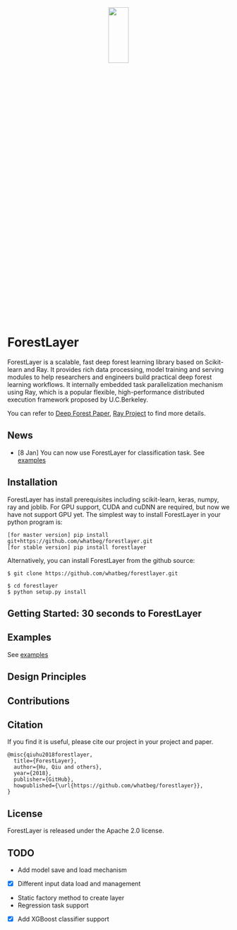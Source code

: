 <a href="https://github.com/whatbeg/forestflow">
<div align="center">
	<img src="http://7xsl28.com1.z0.glb.clouddn.com/forestlayer.jpg" width="30%" height="18%"/>
</div>
</a>

# ForestLayer

ForestLayer is a scalable, fast deep forest learning library based on Scikit-learn and Ray.
It provides rich data processing, model training and serving modules to help researchers and engineers build practical deep forest learning workflows.
It internally embedded task parallelization mechanism using Ray, which is a popular flexible, high-performance distributed execution framework proposed by U.C.Berkeley.

You can refer to [Deep Forest Paper](https://arxiv.org/abs/1702.08835), [Ray Project](https://github.com/ray-project/ray) to find more details.

## News

* [8 Jan] You can now use ForestLayer for classification task. See [examples](https://github.com/whatbeg/forestlayer/tree/master/examples)

## Installation

ForestLayer has install prerequisites including scikit-learn, keras, numpy, ray and joblib. For GPU support, CUDA and cuDNN are required, but now we have not support GPU yet. The simplest way to install ForestLayer in your python program is:
```
[for master version] pip install git+https://github.com/whatbeg/forestlayer.git
[for stable version] pip install forestlayer
```

Alternatively, you can install ForestLayer from the github source:
```
$ git clone https://github.com/whatbeg/forestlayer.git

$ cd forestlayer
$ python setup.py install
```


## Getting Started: 30 seconds to ForestLayer

## Examples

See [examples](https://github.com/whatbeg/forestlayer/tree/master/examples)

## Design Principles

## Contributions

## Citation

If you find it is useful, please cite our project in your project and paper.
```
@misc{qiuhu2018forestlayer,
  title={ForestLayer},
  author={Hu, Qiu and others},
  year={2018},
  publisher={GitHub},
  howpublished={\url{https://github.com/whatbeg/forestlayer}},
}
```


## License

ForestLayer is released under the Apache 2.0 license.

## TODO

* Add model save and load mechanism
* [x] Different input data load and management
* Static factory method to create layer
* Regression task support
* [x] Add XGBoost classifier support
